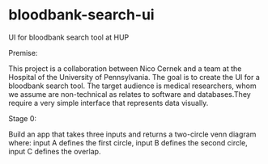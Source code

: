 # bloodbank-search-ui
UI for bloodbank search tool at HUP

Premise:

This project is a collaboration between Nico Cernek and a team at the Hospital of the University of Pennsylvania. The goal is to create the UI for a bloodbank search tool. The target audience is medical researchers, whom we assume are non-technical as relates to software and databases.They require a very simple interface that represents data visually.

Stage 0:

Build an app that takes three inputs and returns a two-circle venn diagram where:
  input A defines the first circle,
  input B defines the second circle,
  input C defines the overlap.
  
